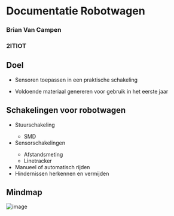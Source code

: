 # Documentatie Robotwagen
### Brian Van Campen
### 2ITIOT

## Doel

- Sensoren toepassen in een praktische schakeling

- Voldoende materiaal genereren voor gebruik in het eerste jaar


## Schakelingen voor robotwagen

<ul>
  <li>Stuurschakeling</li>
  <ul>
      <li>SMD</li>
  </ul>
  <li>Sensorschakelingen</li>
   <ul>
      <li>Afstandsmeting</li>
      <li>Linetracker</li>
  </ul>
 <li>Manueel of automatisch rijden</li>
 <li>Hindernissen herkennen en vermijden</li>
</ul>

## Mindmap
![image](https://user-images.githubusercontent.com/91600019/157880859-9cdfd92e-9ed3-454a-b55d-052e98593a98.png)
